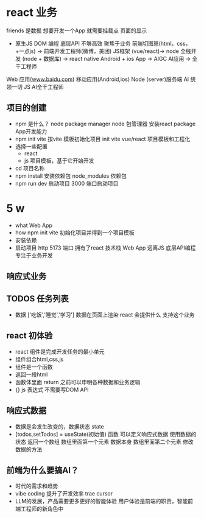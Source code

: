 #  react 业务
friends 是数据
想要开发一个App
就需要挂载点
页面的显示
- 原生JS
 DOM 编程
 底层API 不够高效
 聚焦于业务
 前端切图崽(html，css，+一点js) -> 前端开发工程师(微博，美团) JS框架 (vue/react)-> node 全栈开发 (node + 数据库) -> react native Android + ios App -> AIGC AI应用 -> 全干工程师  

 Web 应用(www.baidu.com)  移动应用(Android,ios)
 Node (server)服务端  AI 统领一切 JS AI全干工程师 

 ## 项目的创建
- npm 是什么？ node package manager
  node 包管理器 安装react package App开发能力
- npm init vite
  按vite 模板初始化项目 init
  vite vue/react 项目模板和工程化
- 选择一些配置
  - react
  - js 
  项目模板，基于它开始开发 
- cd 项目名称
- npm install 安装依赖包
  node_modules 依赖包
- npm run dev 启动项目
  3000 端口启动项目


# 5 w
- what Web App
- how npm init vite 初始化项目并得到一个项目模板
- 安装依赖
- 启动项目 http 5173 端口  拥有了react 技术栈 Web App
远离JS 底层API编程 专注于业务开发

## 响应式业务
## TODOS 任务列表
   - 数据 ['吃饭','睡觉','学习']
     数据在页面上渲染 react 会提供什么 支持这个业务 



## react 初体验
- react 组件是完成开发任务的最小单元
- 组件组合html,css,js 
- 组件是一个函数
- 返回一段html 
- 函数体里面 return 之前可以申明各种数据和业务逻辑
- {} js 表达式  不需要写DOM API 


## 响应式数据
- 数据是会发生改变的，数据状态 state
- [todos,setTodos] = useState(初始值) 函数  可以定义响应式数据 使用数据的状态 返回一个数组
  数组里面第一个元素 数据本身
  数组里面第二个元素 修改数据的方法


## 前端为什么要搞AI？
- 时代的需求和趋势
- vibe coding 提升了开发效率 trae cursor
- LLM的发展，产品需要更多更好的智能体验
  用户体验是前端的职责，智能前端工程师的新角色中

